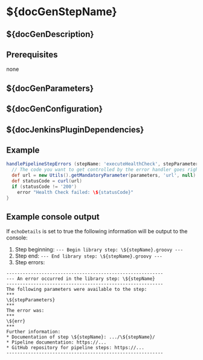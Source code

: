 # ${docGenStepName}

## ${docGenDescription}

## Prerequisites

none

## ${docGenParameters}

## ${docGenConfiguration}

## ${docJenkinsPluginDependencies}

## Example

```groovy
handlePipelineStepErrors (stepName: 'executeHealthCheck', stepParameters: parameters) {
  // The code you want to get controlled by the error handler goes right here into the closure
  def url = new Utils().getMandatoryParameter(parameters, 'url', null)
  def statusCode = curl(url)
  if (statusCode != '200')
    error "Health Check failed: \${statusCode}"
}
```

## Example console output

If `echoDetails` is set to true the following information will be output to the console:

1. Step beginning: `--- Begin library step: \${stepName}.groovy ---`
1. Step end: `--- End library step: \${stepName}.groovy ---`
1. Step errors:

```log
----------------------------------------------------------
--- An error occurred in the library step: \${stepName}
----------------------------------------------------------
The following parameters were available to the step:
***
\${stepParameters}
***
The error was:
***
\${err}
***
Further information:
* Documentation of step \${stepName}: .../\${stepName}/
* Pipeline documentation: https://...
* GitHub repository for pipeline steps: https://...
----------------------------------------------------------
```
